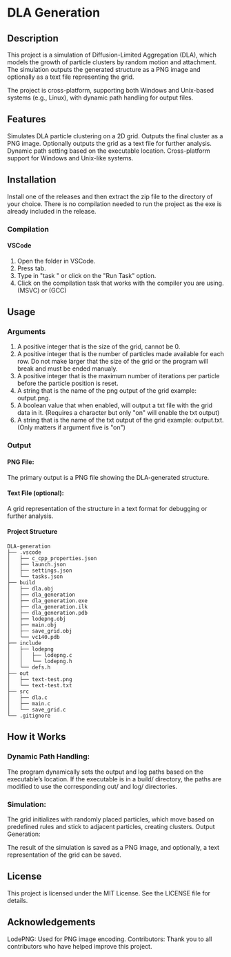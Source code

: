 # DLA Generation
## Description
This project is a simulation of Diffusion-Limited Aggregation (DLA), which models the growth of particle clusters by random motion and attachment. The simulation outputs the generated structure as a PNG image and optionally as a text file representing the grid.

The project is cross-platform, supporting both Windows and Unix-based systems (e.g., Linux), with dynamic path handling for output files.

## Features
Simulates DLA particle clustering on a 2D grid.
Outputs the final cluster as a PNG image.
Optionally outputs the grid as a text file for further analysis.
Dynamic path setting based on the executable location.
Cross-platform support for Windows and Unix-like systems.

## Installation
Install one of the releases and then extract the zip file to the directory of your choice. There is no compilation needed to run the project as the exe is already included in the release.

### Compilation
#### VSCode
1. Open the folder in VSCode.
2. Press tab.
3. Type in "task " or click on the "Run Task" option.
4. Click on the compilation task that works with the compiler you are using. (MSVC) or (GCC)

## Usage
### Arguments
1. A positive integer that is the size of the grid, cannot be 0.
2. A positive integer that is the number of particles made available for each row. Do not make larger that the size of the grid or the program will break and must be ended manualy.
3. A positive integer that is the maximum number of iterations per particle before the particle position is reset.
4. A string that is the name of the png output of the grid example: output.png.
5. A boolean value that when enabled, will output a txt file with the grid data in it. (Requires a character but only "on" will enable the txt output)
6. A string that is the name of the txt output of the grid example: output.txt. (Only matters if argument five is "on") 

### Output
#### PNG File:
The primary output is a PNG file showing the DLA-generated structure.
#### Text File (optional):
A grid representation of the structure in a text format for debugging or further analysis.
#### Project Structure
```
DLA-generation
├── .vscode
│   ├── c_cpp_properties.json
│   ├── launch.json
│   ├── settings.json
│   └── tasks.json
├── build
│   ├── dla.obj
│   ├── dla_generation
│   ├── dla_generation.exe
│   ├── dla_generation.ilk
│   ├── dla_generation.pdb
│   ├── lodepng.obj
│   ├── main.obj
│   ├── save_grid.obj
│   └── vc140.pdb
├── include
│   ├── lodepng
│   │   ├── lodepng.c
│   │   └── lodepng.h
│   └── defs.h
├── out
│   ├── text-test.png
│   └── text-test.txt
├── src
│   ├── dla.c
│   ├── main.c
│   └── save_grid.c
└── .gitignore
```



## How it Works
### Dynamic Path Handling:
The program dynamically sets the output and log paths based on the executable’s location. If the executable is in a build/ directory, the paths are modified to use the corresponding out/ and log/ directories.

### Simulation:
The grid initializes with randomly placed particles, which move based on predefined rules and stick to adjacent particles, creating clusters.
Output Generation:

The result of the simulation is saved as a PNG image, and optionally, a text representation of the grid can be saved.

## License
This project is licensed under the MIT License. See the LICENSE file for details.

## Acknowledgements
LodePNG: Used for PNG image encoding.
Contributors: Thank you to all contributors who have helped improve this project.
